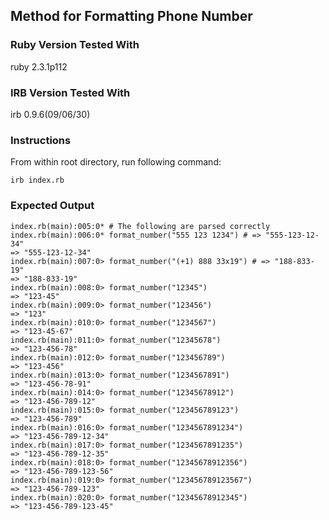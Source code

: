 ## Method for Formatting Phone Number

### Ruby Version Tested With

ruby 2.3.1p112

### IRB Version Tested With
irb 0.9.6(09/06/30)

### Instructions

From within root directory, run following command:

`irb index.rb`

### Expected Output

```
index.rb(main):005:0* # The following are parsed correctly
index.rb(main):006:0* format_number("555 123 1234") # => "555-123-12-34"
=> "555-123-12-34"
index.rb(main):007:0> format_number("(+1) 888 33x19") # => "188-833-19"
=> "188-833-19"
index.rb(main):008:0> format_number("12345")
=> "123-45"
index.rb(main):009:0> format_number("123456")
=> "123"
index.rb(main):010:0> format_number("1234567")
=> "123-45-67"
index.rb(main):011:0> format_number("12345678")
=> "123-456-78"
index.rb(main):012:0> format_number("123456789")
=> "123-456"
index.rb(main):013:0> format_number("1234567891")
=> "123-456-78-91"
index.rb(main):014:0> format_number("12345678912")
=> "123-456-789-12"
index.rb(main):015:0> format_number("123456789123")
=> "123-456-789"
index.rb(main):016:0> format_number("1234567891234")
=> "123-456-789-12-34"
index.rb(main):017:0> format_number("1234567891235")
=> "123-456-789-12-35"
index.rb(main):018:0> format_number("12345678912356")
=> "123-456-789-123-56"
index.rb(main):019:0> format_number("123456789123567")
=> "123-456-789-123"
index.rb(main):020:0> format_number("12345678912345")
=> "123-456-789-123-45"
```
